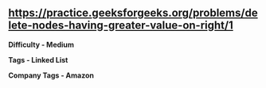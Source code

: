 ## https://practice.geeksforgeeks.org/problems/delete-nodes-having-greater-value-on-right/1

**Difficulty - Medium**

**Tags - Linked List**

**Company Tags - Amazon**
